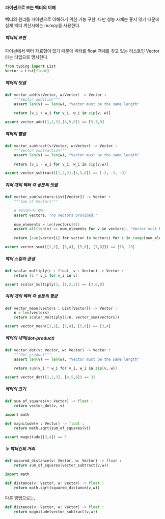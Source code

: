 #### 파이썬으로 보는 벡터의 이해



벡터의 원리를 파이썬으로 이해하기 위한 기능 구현. 다만 성능 자체는 좋지 않기 때문에 실제 벡터 계산시에는 numpy를 사용한다.



##### 벡터의 표현

파이썬에서 벡터 자료형이 없기 때문에 벡터를 float 객체를 갖고 있는 리스트인 Vector라는 타입으로 명시한다.

```python
from typing import List
Vector = List[float]
```



##### 벡터의 덧셈

```python
def vector_add(v:Vector, w:Vector) -> Vector :
    """Vector addition"""
    assert len(v) == len(w), "Vector must be the same length"
    
    return [v_i + w_i for v_i, w_i in zip(v, w)]
```

```python
assert vector_add([1,2,3],[4,5,6]) == [5,7,9]
```



##### 벡터의 뺄셈

```python
def vector_subtract(v:Vector, w:Vector) -> Vector :
    """Vector subtraction"""
    assert len(v) == len(w), "Vector must be the same length"
    
    return [v_i - w_i for v_i, w_i in zip(v,w)]
```

```python
assert vector_subtract([1,2,3],[4,5,6]) == [-3, -3, -3]
```



##### 여러 개의 벡터 각 성분의 덧셈

```python
def vector_sum(vectors:List[Vector]) -> Vector :
    """Sum of Vectors"""
    
    # 비어있는지 확인
    assert vectors, "no vectors provided."
    
    num_elements = len(vectors[0])
    assert all(len(v) == num_elements for v in vectors), "Vector must be the same length"
    
    return [sum(vector[i] for vector in vectors) for i in range(num_elements)]
```

```python
assert vector_sum([[1,2], [3,4], [5,6], [7,8]]) == [16, 20]
```



##### 벡터 스칼라 곱셈

```python
def scalar_multiply(c : float, v : Vector) -> Vector :
    return [c * v_i for v_i in v]
```

```python
assert scalar_multiply(3, [1,2,3]) == [3,6,9]
```



##### 여러 개의 벡터 각 성분의 평균

```python
def vector_mean(vectors : List[Vector]) -> Vector :
    n = len(vectors)
    return scalar_multiply(1/n, vector_sum(vectors))
```

```python
assert vector_mean([1,2], [3,4], [5,6]) == [3,4]
```



##### 벡터의 내적(dot-product)

```python
def vector_dot(v: Vector, w: Vector) -> Vector :
    """Dot product"""
    assert len(v) == len(w), "Vector must be the same length"
    
    return sum(v_i * w_i for v_i, w_i in zip(v, w))
```

```python
assert vector_dot([1,2,3], [4,5,6]) == 32
```



##### 백터의 크기

```python
def sum_of_squares(v: Vector) -> float :
    return vector_dot(v, v)

import math

def magnitude(v : Vector) -> float :
    return math.sqrt(sum_of_squares(v))
```

```python
assert magnitude([3,4]) == 5
```



##### 두 벡터간의 거리

```python
def sqaured_distance(v: Vector, w: Vector) -> float :
    return sum_of_squares(vector_subtract(v,w))

import math

def distance(v: Vector, w: Vector) -> float :
    return math.sqrt(squared_distance(v,w))
```

다른 방법으로는,

```python
def distance(v: Vector, w: Vector) -> float :
    return magnitude(vector_subtract(v,w))
```

